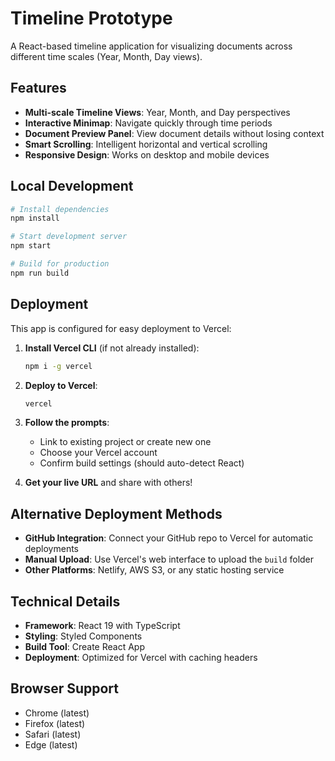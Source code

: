 # Timeline Prototype

A React-based timeline application for visualizing documents across different time scales (Year, Month, Day views).

## Features

- **Multi-scale Timeline Views**: Year, Month, and Day perspectives
- **Interactive Minimap**: Navigate quickly through time periods
- **Document Preview Panel**: View document details without losing context
- **Smart Scrolling**: Intelligent horizontal and vertical scrolling
- **Responsive Design**: Works on desktop and mobile devices

## Local Development

```bash
# Install dependencies
npm install

# Start development server
npm start

# Build for production
npm run build
```

## Deployment

This app is configured for easy deployment to Vercel:

1. **Install Vercel CLI** (if not already installed):
   ```bash
   npm i -g vercel
   ```

2. **Deploy to Vercel**:
   ```bash
   vercel
   ```

3. **Follow the prompts**:
   - Link to existing project or create new one
   - Choose your Vercel account
   - Confirm build settings (should auto-detect React)

4. **Get your live URL** and share with others!

## Alternative Deployment Methods

- **GitHub Integration**: Connect your GitHub repo to Vercel for automatic deployments
- **Manual Upload**: Use Vercel's web interface to upload the `build` folder
- **Other Platforms**: Netlify, AWS S3, or any static hosting service

## Technical Details

- **Framework**: React 19 with TypeScript
- **Styling**: Styled Components
- **Build Tool**: Create React App
- **Deployment**: Optimized for Vercel with caching headers

## Browser Support

- Chrome (latest)
- Firefox (latest)
- Safari (latest)
- Edge (latest)